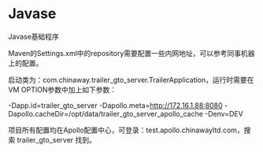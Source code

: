 # Javase
Javase基础程序


Maven的Settings.xml中的repository需要配置一些内网地址，可以参考同事机器上的配置。

启动类为：com.chinaway.trailer_gto_server.TrailerApplication，运行时需要在VM OPTION参数中加上如下参数：

-Dapp.id=trailer_gto_server -Dapollo.meta=http://172.16.1.88:8080 -Dapollo.cacheDir=/opt/data/trailer_gto_server_apollo_cache -Denv=DEV

项目所有配置均在Apollo配置中心，可登录：test.apollo.chinawayltd.com，搜索 trailer_gto_server 找到。 
